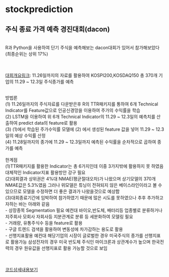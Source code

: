# stockprediction
## 주식 종료 가격 예측 경진대회(dacon)
<br>
R과 Python을 사용하여 단기 주식을 예측해보는 dacon대회가 있어서 참가해보았다<br>(최종순위는 상위 17%)<br>
<br><br>

[대회개요링크](https://dacon.io/competitions/official/235857/overview/description): 11.26일까지의 자료를 활용하여 KOSPI200,KOSDAQ150 총 370개 기업의 11.29 ~ 12.3일 주식종가를 예측<br>

<br>
방법론<br>
(1) 11.26일까지의 주식자료를 다운받은후 R의 TTR패키지를 통하여 6개 Technical Indicator를 Feature값으로 인공신경망을 이용하여 주가의 수익률을 학습 <br>
(2) LSTM을 이용하여 위 6개 Technical Indicator의 11.29 ~ 12.3일의 예측치를 산출하여 predict data의 feature로 활용 <br>
(3) (1)에서 학습된 주가수익률 모델에 (2) 에서 생성된 feature 값을 넣어 11.29 ~ 12.3일의 예상 수익률 산정<br>
(4) 11.28일까지의 종가에 11.29 ~ 12.3일까지 예측된 수익률을 순차적으로 곱하여 종가를 예측<br>

<br>
한계점<br>
(1)TTR패키지를 활용한 Indicator는 총 6가지인데 이중 3가지밖에 활용하지 못 하였음 대체적인 Indicator지표 활용방안 강구 필요<br>
(2)대회결과 상위권은 4%대 NMAE(평균절대오차)가 나왔으며 상기모델의 370개 NMAE값은 5.3%였음 그러나 위모델은 튜닝이 전혀되지 않은 베이스라인이라고 볼 수 있으므로 모델을 수정하면 더 좋은 결과가 나왔을것으로 예상함<br>
(3)대회종료기간에 임박하여 참가하였기 때문에 많은 시도를 못하였으나 추후 추가하고자하는 바는 아래와 같음<br>
- 상장종목 Segmentation 필요 예컨대 바이오,반도체, 배터리등 업종별로 분류하거나 지주회사 모회사 자회사등 지분관계로 분류 등 세분화하여 모델링 필요<br>
- 거래량, 유통주식수 등을 feature로 활용<br>
- 구글 트렌드 검색을 활용하여 변동성에 차가감하는 용도로 활용<br>
- 선행지표활용 예컨대 해당기업의 시장이 글로벌한 경우 미국주식의 종가를 선행지표로 활용가능 삼성전자의 경우 미국 반도체 주식인 마이크론과 상관계수가 높으며 한국전력의 경우 원유값을 선행지표로 활용 가능할 것으로 보임<br><br><br>


[코드상세내용보기](https://nbviewer.org/github/SeungVictor/stockprediction/blob/main/Assignment_F.html)<br>
